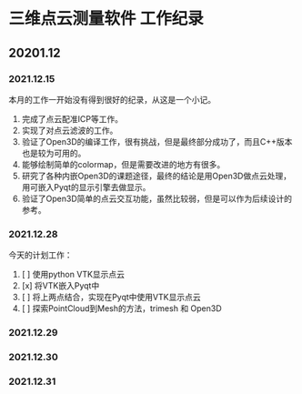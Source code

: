 # 三维点云测量软件 工作纪录

## 20201.12

### 2021.12.15

本月的工作一开始没有得到很好的纪录，从这是一个小记。
1. 完成了点云配准ICP等工作。
2. 实现了对点云滤波的工作。
3. 验证了Open3D的编译工作，很有挑战，但是最终部分成功了，而且C++版本也是较为可用的。
4. 能够绘制简单的colormap，但是需要改进的地方有很多。
5. 研究了各种内嵌Open3D的课题途径，最终的结论是用Open3D做点云处理，用可嵌入Pyqt的显示引擎去做显示。
6. 验证了Open3D简单的点云交互功能，虽然比较弱，但是可以作为后续设计的参考。

### 2021.12.28

今天的计划工作：
1. [ ] 使用python VTK显示点云
2. [x] 将VTK嵌入Pyqt中
3. [ ] 将上两点结合，实现在Pyqt中使用VTK显示点云
4. [ ] 探索PointCloud到Mesh的方法，trimesh 和 Open3D



### 2021.12.29



### 2021.12.30



### 2021.12.31




